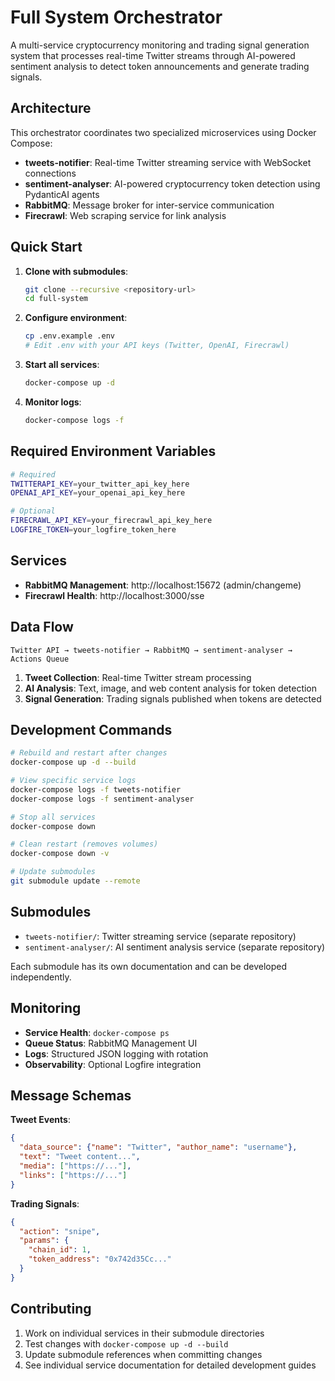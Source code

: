 # Full System Orchestrator

A multi-service cryptocurrency monitoring and trading signal generation system that processes real-time Twitter streams through AI-powered sentiment analysis to detect token announcements and generate trading signals.

## Architecture

This orchestrator coordinates two specialized microservices using Docker Compose:

- **tweets-notifier**: Real-time Twitter streaming service with WebSocket connections
- **sentiment-analyser**: AI-powered cryptocurrency token detection using PydanticAI agents
- **RabbitMQ**: Message broker for inter-service communication
- **Firecrawl**: Web scraping service for link analysis

## Quick Start

1. **Clone with submodules**:
   ```bash
   git clone --recursive <repository-url>
   cd full-system
   ```

2. **Configure environment**:
   ```bash
   cp .env.example .env
   # Edit .env with your API keys (Twitter, OpenAI, Firecrawl)
   ```

3. **Start all services**:
   ```bash
   docker-compose up -d
   ```

4. **Monitor logs**:
   ```bash
   docker-compose logs -f
   ```

## Required Environment Variables

```bash
# Required
TWITTERAPI_KEY=your_twitter_api_key_here
OPENAI_API_KEY=your_openai_api_key_here

# Optional
FIRECRAWL_API_KEY=your_firecrawl_api_key_here
LOGFIRE_TOKEN=your_logfire_token_here
```

## Services

- **RabbitMQ Management**: http://localhost:15672 (admin/changeme)
- **Firecrawl Health**: http://localhost:3000/sse

## Data Flow

```
Twitter API → tweets-notifier → RabbitMQ → sentiment-analyser → Actions Queue
```

1. **Tweet Collection**: Real-time Twitter stream processing
2. **AI Analysis**: Text, image, and web content analysis for token detection
3. **Signal Generation**: Trading signals published when tokens are detected

## Development Commands

```bash
# Rebuild and restart after changes
docker-compose up -d --build

# View specific service logs
docker-compose logs -f tweets-notifier
docker-compose logs -f sentiment-analyser

# Stop all services
docker-compose down

# Clean restart (removes volumes)
docker-compose down -v

# Update submodules
git submodule update --remote
```

## Submodules

- `tweets-notifier/`: Twitter streaming service (separate repository)
- `sentiment-analyser/`: AI sentiment analysis service (separate repository)

Each submodule has its own documentation and can be developed independently.

## Monitoring

- **Service Health**: `docker-compose ps`
- **Queue Status**: RabbitMQ Management UI
- **Logs**: Structured JSON logging with rotation
- **Observability**: Optional Logfire integration

## Message Schemas

**Tweet Events**:
```json
{
  "data_source": {"name": "Twitter", "author_name": "username"},
  "text": "Tweet content...",
  "media": ["https://..."],
  "links": ["https://..."]
}
```

**Trading Signals**:
```json
{
  "action": "snipe",
  "params": {
    "chain_id": 1,
    "token_address": "0x742d35Cc..."
  }
}
```

## Contributing

1. Work on individual services in their submodule directories
2. Test changes with `docker-compose up -d --build`
3. Update submodule references when committing changes
4. See individual service documentation for detailed development guides
